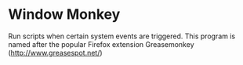 # Window Monkey
Run scripts when certain system events are triggered. This program is named after the popular Firefox extension Greasemonkey (http://www.greasespot.net/)
